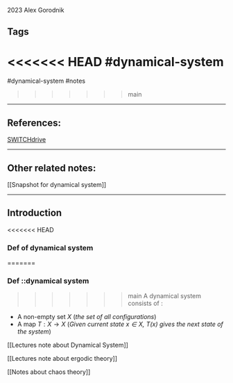 2023
Alex Gorodnik


## Tags
<<<<<<< HEAD
#dynamical-system 
=======
#dynamical-system #notes 
>>>>>>> main

---

## References:
[SWITCHdrive](https://drive.switch.ch/index.php/s/lvrL4hFrnrEfVmb#pdfviewer)

---
## Other related notes:
[[Snapshot for dynamical system]]

---
## Introduction

<<<<<<< HEAD
### Def of dynamical system
=======
### Def ::dynamical system
>>>>>>> main
A dynamical system consists of :
- A non-empty set $X$ (*the set of all configurations*)
- A map $T:X\rightarrow X$ (*Given current state $x\in X$, $T(x)$ gives the next state of the system*)

[[Lectures note about Dynamical System]]


[[Lectures note about ergodic theory]]

[[Notes about chaos theory]]
